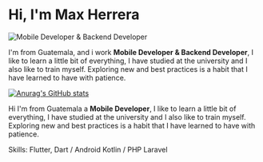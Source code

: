 # Hi, I'm Max Herrera

![Mobile Developer & Backend Developer](https://scontent.fgua2-1.fna.fbcdn.net/v/t39.30808-6/274531243_5387607637917240_2051199766606643799_n.png?stp=dst-png_s960x960&_nc_cat=111&ccb=1-5&_nc_sid=e3f864&_nc_ohc=IojRvhz8PC0AX_YNmTo&_nc_ht=scontent.fgua2-1.fna&oh=00_AT_3KR27sQ_dIhc2man0ufusK-iSDJQunN1dEZ1ePeKmNg&oe=62168B23)

I'm from Guatemala, and i work  **Mobile Developer & Backend Developer**, I like to learn a little bit of everything, I have studied at the university and I also like to train myself. Exploring new and best practices is a habit that I have learned to have with patience.

[![Anurag's GitHub stats](https://github-readme-stats.vercel.app/api?username=codemax120)](https://github.com/anuraghazra/github-readme-stats)



Hi I'm from Guatemala  a **Mobile Developer**, I like to learn a little bit of everything, I have studied at the university and I also like to train myself. Exploring new and best practices is a habit that I have learned to have with patience.

Skills: Flutter, Dart / Android Kotlin / PHP Laravel
